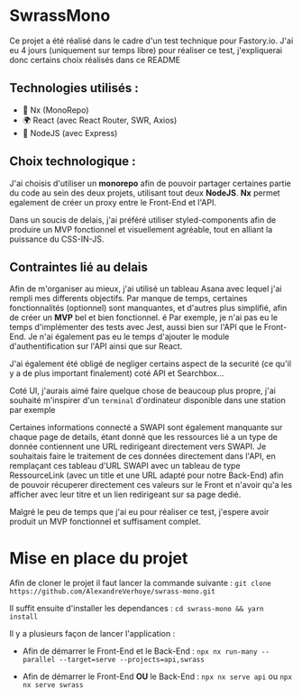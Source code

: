# SwrassMono

Ce projet a été réalisé dans le cadre d'un test technique pour Fastory.io. J'ai eu 4 jours (uniquement sur temps libre) pour réaliser ce test, j'expliquerai donc certains choix réalisés dans ce README

## Technologies utilisés :

- 🔗 Nx (MonoRepo)
- 🌍 React (avec React Router, SWR, Axios)
- 💽 NodeJS (avec Express)

## Choix technologique :

J'ai choisis d'utiliser un **monorepo** afin de pouvoir partager certaines partie du code au sein des deux projets, utilisant tout deux **NodeJS**. **Nx** permet egalement de créer un proxy entre le Front-End et l'API.

Dans un soucis de delais, j'ai préféré utiliser styled-components afin de produire un MVP fonctionnel et visuellement agréable, tout en alliant la puissance du CSS-IN-JS.

## Contraintes lié au delais

Afin de m'organiser au mieux, j'ai utilisé un tableau Asana avec lequel j'ai rempli mes differents objectifs. Par manque de temps, certaines fonctionnalités (optionnel) sont manquantes, et d'autres plus simplifié, afin de créer un **MVP** bel et bien fonctionnel.
é
Par exemple, je n'ai pas eu le temps d'implémenter des tests avec Jest, aussi bien sur l'API que le Front-End. Je n'ai également pas eu le temps d'ajouter le module d'authentification sur l'API ainsi que sur React.

J'ai également été obligé de negliger certains aspect de la securité (ce qu'il y a de plus important finalement) coté API et Searchbox...

Coté UI, j'aurais aimé faire quelque chose de beaucoup plus propre, j'ai souhaité m'inspirer d'un `terminal` d'ordinateur disponible dans une station par exemple

Certaines informations connecté a SWAPI sont également manquante sur chaque page de details, étant donné que les ressources lié a un type de donnée contiennent une URL redirigeant directement vers SWAPI. Je souhaitais faire le traitement de ces données directement dans l'API, en remplaçant ces tableau d'URL SWAPI avec un tableau de type RessourceLink (avec un title et une URL adapté pour notre Back-End) afin de pouvoir récuperer directement ces valeurs sur le Front et n'avoir qu'a les afficher avec leur titre et un lien redirigeant sur sa page dedié.

Malgré le peu de temps que j'ai eu pour réaliser ce test, j'espere avoir produit un MVP fonctionnel et suffisament complet.

# Mise en place du projet

Afin de cloner le projet il faut lancer la commande suivante :
`git clone https://github.com/AlexandreVerhoye/swrass-mono.git`

Il suffit ensuite d'installer les dependances :
`cd swrass-mono && yarn install`

Il y a plusieurs façon de lancer l'application :

- Afin de démarrer le Front-End et le Back-End : `npx nx run-many --parallel --target=serve --projects=api,swrass`

- Afin de démarrer le Front-End **OU** le Back-End : `npx nx serve api` ou `npx nx serve swrass`
